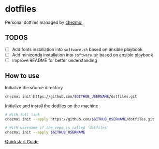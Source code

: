 # dotfiles

Personal dotfiles managed by [chezmoi](https://www.chezmoi.io)

## TODOS

- [ ] Add fonts installation into `software.sh` based on ansible playbook
- [ ] Add miniconda installation into `software.sh` based on ansible playbook
- [ ] Improve README for better understanding

## How to use

Initialize the source directory
```sh
chezmoi init https://github.com/$GITHUB_USERNAME/dotfiles.git
```

Initialize and install the dotfiles on the machine
```sh
# With full link
chezmoi init --apply https://github.com/$GITHUB_USERNAME/dotfiles.git

# With username if the repo is called 'dotfiles'
chezmoi init --apply $GITHUB_USERNAME
```

[Quickstart Guide](https://www.chezmoi.io/quick-start/#start-using-chezmoi-on-your-current-machine)
